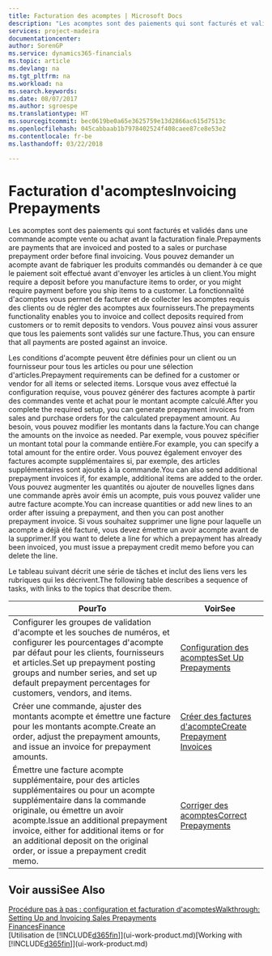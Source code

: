 ```yaml
---
title: Facturation des acomptes | Microsoft Docs
description: "Les acomptes sont des paiements qui sont facturés et validés dans une commande acompte vente ou achat avant la facturation finale. Vous pouvez demander un acompte avant de fabriquer les produits commandés ou demander à ce que le paiement soit effectué avant d'envoyer les articles à un client. La fonctionnalité d'acomptes vous permet de facturer et de collecter les acomptes requis des clients ou de régler des acomptes aux fournisseurs. Vous pouvez ainsi vous assurer que tous les paiements sont validés sur une facture."
services: project-madeira
documentationcenter: 
author: SorenGP
ms.service: dynamics365-financials
ms.topic: article
ms.devlang: na
ms.tgt_pltfrm: na
ms.workload: na
ms.search.keywords: 
ms.date: 08/07/2017
ms.author: sgroespe
ms.translationtype: HT
ms.sourcegitcommit: bec0619be0a65e3625759e13d2866ac615d7513c
ms.openlocfilehash: 045cabbaab1b7978402524f408caee87ce8e53e2
ms.contentlocale: fr-be
ms.lasthandoff: 03/22/2018

---
```

# <a name="invoicing-prepayments"></a><span data-ttu-id="ce1fa-106">Facturation d'acomptes</span><span class="sxs-lookup"><span data-stu-id="ce1fa-106">Invoicing Prepayments</span></span>
<span data-ttu-id="ce1fa-107">Les acomptes sont des paiements qui sont facturés et validés dans une commande acompte vente ou achat avant la facturation finale.</span><span class="sxs-lookup"><span data-stu-id="ce1fa-107">Prepayments are payments that are invoiced and posted to a sales or purchase prepayment order before final invoicing.</span></span> <span data-ttu-id="ce1fa-108">Vous pouvez demander un acompte avant de fabriquer les produits commandés ou demander à ce que le paiement soit effectué avant d'envoyer les articles à un client.</span><span class="sxs-lookup"><span data-stu-id="ce1fa-108">You might require a deposit before you manufacture items to order, or you might require payment before you ship items to a customer.</span></span> <span data-ttu-id="ce1fa-109">La fonctionnalité d'acomptes vous permet de facturer et de collecter les acomptes requis des clients ou de régler des acomptes aux fournisseurs.</span><span class="sxs-lookup"><span data-stu-id="ce1fa-109">The prepayments functionality enables you to invoice and collect deposits required from customers or to remit deposits to vendors.</span></span> <span data-ttu-id="ce1fa-110">Vous pouvez ainsi vous assurer que tous les paiements sont validés sur une facture.</span><span class="sxs-lookup"><span data-stu-id="ce1fa-110">Thus, you can ensure that all payments are posted against an invoice.</span></span>  

 <span data-ttu-id="ce1fa-111">Les conditions d'acompte peuvent être définies pour un client ou un fournisseur pour tous les articles ou pour une sélection d'articles.</span><span class="sxs-lookup"><span data-stu-id="ce1fa-111">Prepayment requirements can be defined for a customer or vendor for all items or selected items.</span></span> <span data-ttu-id="ce1fa-112">Lorsque vous avez effectué la configuration requise, vous pouvez générer des factures acompte à partir des commandes vente et achat pour le montant acompte calculé.</span><span class="sxs-lookup"><span data-stu-id="ce1fa-112">After you complete the required setup, you can generate prepayment invoices from sales and purchase orders for the calculated prepayment amount.</span></span> <span data-ttu-id="ce1fa-113">Au besoin, vous pouvez modifier les montants dans la facture.</span><span class="sxs-lookup"><span data-stu-id="ce1fa-113">You can change the amounts on the invoice as needed.</span></span> <span data-ttu-id="ce1fa-114">Par exemple, vous pouvez spécifier un montant total pour la commande entière.</span><span class="sxs-lookup"><span data-stu-id="ce1fa-114">For example, you can specify a total amount for the entire order.</span></span> <span data-ttu-id="ce1fa-115">Vous pouvez également envoyer des factures acompte supplémentaires si, par exemple, des articles supplémentaires sont ajoutés à la commande.</span><span class="sxs-lookup"><span data-stu-id="ce1fa-115">You can also send additional prepayment invoices if, for example, additional items are added to the order.</span></span> <span data-ttu-id="ce1fa-116">Vous pouvez augmenter les quantités ou ajouter de nouvelles lignes dans une commande après avoir émis un acompte, puis vous pouvez valider une autre facture acompte.</span><span class="sxs-lookup"><span data-stu-id="ce1fa-116">You can increase quantities or add new lines to an order after issuing a prepayment, and then you can post another prepayment invoice.</span></span> <span data-ttu-id="ce1fa-117">Si vous souhaitez supprimer une ligne pour laquelle un acompte a déjà été facturé, vous devez émettre un avoir acompte avant de la supprimer.</span><span class="sxs-lookup"><span data-stu-id="ce1fa-117">If you want to delete a line for which a prepayment has already been invoiced, you must issue a prepayment credit memo before you can delete the line.</span></span>  

 <span data-ttu-id="ce1fa-118">Le tableau suivant décrit une série de tâches et inclut des liens vers les rubriques qui les décrivent.</span><span class="sxs-lookup"><span data-stu-id="ce1fa-118">The following table describes a sequence of tasks, with links to the topics that describe them.</span></span>

|<span data-ttu-id="ce1fa-119">**Pour**</span><span class="sxs-lookup"><span data-stu-id="ce1fa-119">**To**</span></span>|<span data-ttu-id="ce1fa-120">**Voir**</span><span class="sxs-lookup"><span data-stu-id="ce1fa-120">**See**</span></span>|  
|------------|-------------|  
|<span data-ttu-id="ce1fa-121">Configurer les groupes de validation d'acompte et les souches de numéros, et configurer les pourcentages d'acompte par défaut pour les clients, fournisseurs et articles.</span><span class="sxs-lookup"><span data-stu-id="ce1fa-121">Set up prepayment posting groups and number series, and set up default prepayment percentages for customers, vendors, and items.</span></span>|[<span data-ttu-id="ce1fa-122">Configuration des acomptes</span><span class="sxs-lookup"><span data-stu-id="ce1fa-122">Set Up Prepayments</span></span>](finance-set-up-prepayments.md)|
|<span data-ttu-id="ce1fa-123">Créer une commande, ajuster des montants acompte et émettre une facture pour les montants acompte.</span><span class="sxs-lookup"><span data-stu-id="ce1fa-123">Create an order, adjust the prepayment amounts, and issue an invoice for prepayment amounts.</span></span>|[<span data-ttu-id="ce1fa-124">Créer des factures d'acompte</span><span class="sxs-lookup"><span data-stu-id="ce1fa-124">Create Prepayment Invoices</span></span>](finance-how-to-create-prepayment-invoices.md)|  
|<span data-ttu-id="ce1fa-125">Émettre une facture acompte supplémentaire, pour des articles supplémentaires ou pour un acompte supplémentaire dans la commande originale, ou émettre un avoir acompte.</span><span class="sxs-lookup"><span data-stu-id="ce1fa-125">Issue an additional prepayment invoice, either for additional items or for an additional deposit on the original order, or issue a prepayment credit memo.</span></span>|[<span data-ttu-id="ce1fa-126">Corriger des acomptes</span><span class="sxs-lookup"><span data-stu-id="ce1fa-126">Correct Prepayments</span></span>](finance-how-to-correct-prepayments.md)|  

## <a name="see-also"></a><span data-ttu-id="ce1fa-127">Voir aussi</span><span class="sxs-lookup"><span data-stu-id="ce1fa-127">See Also</span></span>  
[<span data-ttu-id="ce1fa-128">Procédure pas à pas : configuration et facturation d'acomptes</span><span class="sxs-lookup"><span data-stu-id="ce1fa-128">Walkthrough: Setting Up and Invoicing Sales Prepayments</span></span>](walkthrough-setting-up-and-invoicing-sales-prepayments.md)  
[<span data-ttu-id="ce1fa-129">Finances</span><span class="sxs-lookup"><span data-stu-id="ce1fa-129">Finance</span></span>](finance.md)  
<span data-ttu-id="ce1fa-130">[Utilisation de [!INCLUDE[d365fin](includes/d365fin_md.md)]](ui-work-product.md)</span><span class="sxs-lookup"><span data-stu-id="ce1fa-130">[Working with [!INCLUDE[d365fin](includes/d365fin_md.md)]](ui-work-product.md)</span></span>

